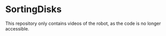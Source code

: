 # SortingDisks

This repository only contains videos of the robot, as the code is no longer accessible.
